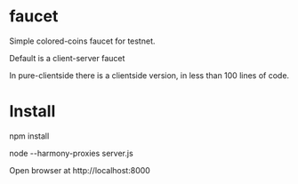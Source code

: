 faucet
======

Simple colored-coins faucet for testnet.

Default is a client-server faucet

In pure-clientside there is a clientside version, in less than 100
lines of code.


Install
===========

   npm install
   
   node  --harmony-proxies server.js
   
Open browser at http://localhost:8000

